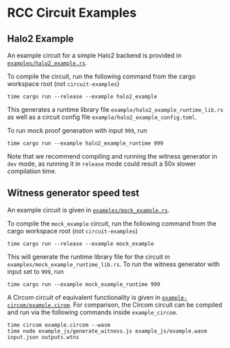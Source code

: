 # RCC Circuit Examples

## Halo2 Example

An example circuit for a simple Halo2 backend is provided in
[`examples/halo2_example.rs`](examples/halo2_example.rs).

To compile the circuit, run the following command from the cargo
workspace root (not `circuit-examples`)

```
time cargo run --release --example halo2_example
```

This generates a runtime library file `example/halo2_example_runtime_lib.rs` as
well as a circuit config file `example/halo2_example_config.toml`.

To run mock proof generation with input `999`, run

```
time cargo run --example halo2_example_runtime 999
```

Note that we recommend compiling and running the witness generator in `dev`
mode, as running it in `release` mode could result a 50x slower compilation time.

## Witness generator speed test

An example circuit is given in [`examples/mock_example.rs`](examples/mock_example.rs).

To compile the `mock_example` circuit, run the following command from the cargo
workspace root (not `circuit-examples`)

```
time cargo run --release --example mock_example
```

This will generate the runtime library file for the circuit in
`examples/mock_example_runtime_lib.rs`. To run the witness generator with input
set to `999`, run

```
time cargo run --example mock_example_runtime 999
```

A Circom circuit of equivalent functionality is given in
[`example-circom/example.cirom`](example-circom/example.circom). For
comparison, the Circom circuit can be compiled and run via the following
commands inside `example_circom`.

```
time circom example.circom --wasm
time node example_js/generate_witness.js example_js/example.wasm input.json outputs.wtns
```
